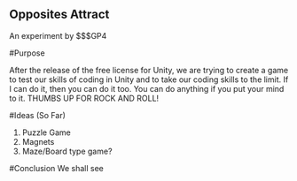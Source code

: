 ## Opposites Attract

An experiment by $$$GP4

#Purpose 

After the release of the free license for Unity, we are trying to create a game to test our skills of coding in Unity and to take our coding skills to the limit. If I can do it, then you can do it too. You can do anything if you put your mind to it. THUMBS UP FOR ROCK AND ROLL! 

#Ideas (So Far) 
1. Puzzle Game
2. Magnets 
3. Maze/Board type game? 


#Conclusion
We shall see
